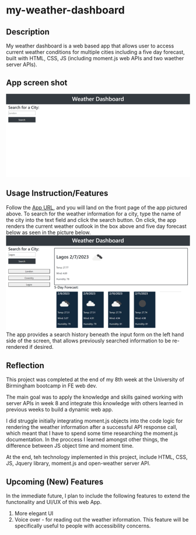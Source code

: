 # my-weather-dashboard

## Description
My weather dashboard is a web based app that allows user to access current weather conditions for multiple cities including a five day forecast, built with HTML, CSS, JS (including moment.js web APIs and two waether server APIs). 


## App screen shot
![App Front page](./assets/images/app-front-page.png)

## Usage Instruction/Features
Follow the [App URL](https://eugieno.github.io/my-weather-dashboard/), and you will land on the front page of the app pictured above. To search for the weather information for a city, type the name of the city into the text field and click the search button. On click, the app renders the current weather outlook in the box above and five day forecast below as seen in the picture below. 
![App screen-shot during a search](./assets/images/app-in-action.png)
The app provides a search history beneath the input form on the left hand side of the screen, that allows previously searched information to be re-rendered if desired. 

## Reflection 
This project was completed at the end of my 8th week at the University of Birmingham bootcamp in FE web dev. 

The main goal was to apply the knowledge and skills gained working with server APIs in week 8 and integrate this knowledge with others learned in previous weeks to build a dynamic web app. 

I did struggle initially integrating moment.js objects into the code logic for rendering the weather information after a successful API response call, which meant that I have to spend some time researching the moment.js documentation. In the proccess I learned amongst other things, the difference between JS object time and moment time. 

At the end, teh technology implemented in this project, include HTML, CSS, JS, Jquery library, moment.js and open-weather server API. 

## Upcoming (New) Features
In the immediate future, I plan to include the following features to extend the functonality and UI/UX of this web App.

1. More elegant UI
2. Voice over - for reading out the weather information. This feature will be specifically useful to people with accessibility concerns. 